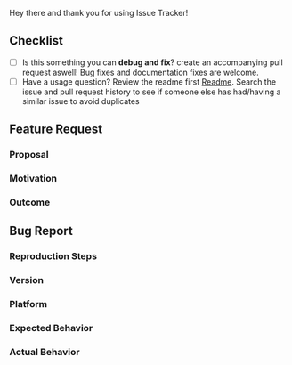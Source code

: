 Hey there and thank you for using Issue Tracker!

## Checklist

<!-- Do the checklist before filing an issue / feature request: -->

- [ ] Is this something you can **debug and fix**? create an accompanying pull request aswell! Bug fixes and documentation fixes are welcome.
- [ ] Have a usage question? Review the readme first [Readme](./README.md). Search the issue and pull request history to see if someone else has had/having a similar issue to avoid duplicates

<!-- Please choose a feature or issue request from below and fill out -->
<!-- Make sure to add **all the information needed to understand the bug** so that someone can help. If the info is missing we'll add the 'Needs more information' label and close the issue until there is enough information. -->

## Feature Request

### Proposal

<!-- Provide what you want to implement/fix/want implemented -->

### Motivation

<!-- Why do you want this implemented/fixed -->

### Outcome

<!-- What criteria would satisfy as fully implemented -->

## Bug Report

### Reproduction Steps

<!-- Provide a **minimal code snippet** example that reproduces the bug. -->
<!-- Provide **screenshots** where appropriate -->

### Version

<!-- What's the **version** of spotify-dl you're using? -->

### Platform

<!-- Are you using Mac, Linux or Windows? -->

### Expected Behavior

<!-- it should do a thing when i tell it to do a thing -->

### Actual Behavior

<!-- it doesn't do a thing when i tell it to do a thing -->
